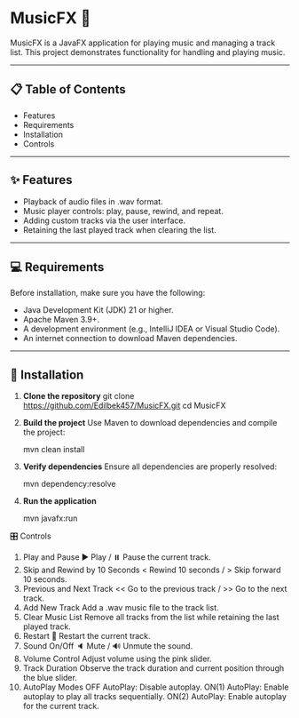 # MusicFX 🎵

MusicFX is a JavaFX application for playing music and managing a track list. This project demonstrates functionality for handling and playing music.

---

## 📋 Table of Contents

- Features
- Requirements
- Installation
- Controls

---

## ✨ Features

- Playback of audio files in .wav format.
- Music player controls: play, pause, rewind, and repeat.
- Adding custom tracks via the user interface.
- Retaining the last played track when clearing the list.

---

## 💻 Requirements

Before installation, make sure you have the following:

- Java Development Kit (JDK) 21 or higher.
- Apache Maven 3.9+.
- A development environment (e.g., IntelliJ IDEA or Visual Studio Code).
- An internet connection to download Maven dependencies.

---

## 🚀 Installation

1. **Clone the repository**
    git clone https://github.com/Edilbek457/MusicFX.git
    cd MusicFX

2. **Build the project**
    Use Maven to download dependencies and compile the project:
    
    mvn clean install

3. **Verify dependencies**
    Ensure all dependencies are properly resolved:
    
    mvn dependency:resolve

4. **Run the application**
   
   mvn javafx:run 


🎛️ Controls
1. Play and Pause
        ▶️ Play / ⏸️ Pause the current track.
2. Skip and Rewind by 10 Seconds
        < Rewind 10 seconds / > Skip forward 10 seconds.
3. Previous and Next Track
        << Go to the previous track / >> Go to the next track.
4. Add New Track
        Add a .wav music file to the track list.
5. Clear Music List
        Remove all tracks from the list while retaining the last played track.
6. Restart
        🔄 Restart the current track.
7. Sound On/Off
        🔈 Mute / 🔊 Unmute the sound.
8. Volume Control
        Adjust volume using the pink slider.
9. Track Duration
        Observe the track duration and current position through the blue slider.
10. AutoPlay Modes
        OFF AutoPlay: Disable autoplay.
        ON(1) AutoPlay: Enable autoplay to play all tracks sequentially.
        ON(2) AutoPlay: Enable autoplay for the current track.
